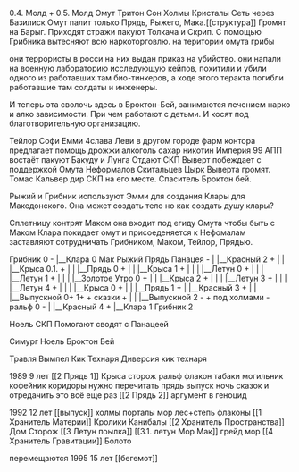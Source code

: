 0.4. Молд +
0.5. Молд Омут Тритон Сон Холмы Кристалы Сеть через Базилиск
Омут палит только Прядь, Рыжего, Мака.[[структура]]
Громят на Барыг. Приходят стражи пакуют Толкача и Скрип.
С помощью Грибника вытесняют всю наркоторговлю. на територии омута грибы

они террористы в росси на них выдан приказ на убийство.
они напали на военную лабораторию исследующую кейпов, похитили и убили одного из работавших там био-тинкеров, а ходе этого теракта погибли работавшие там солдаты и инженеры.

И теперь эта сволочь здесь в Броктон-Бей, занимаются лечением нарко и алко зависимости. При чем работают с детьми. И косят под благотворительную организацию.

Тейлор Софи Емми 4слава Леви в другом городе
фарм контора предлагает помощь дрожжи алкоголь сахар никотин
Империя 99 АПП востаёт пакуют Бакуду и Лунга Отдают СКП
Выверт побеждает с поддержкой Омута Неформалов Скитальцев Цырк
Выверта громят. Томас Кальвер дир СКП на его месте. Спаситель Броктон бей.

Рыжий и Грибник используют Эмми для создания Клары для Македонского.
Она может создать тело но как создать душу клары?



Сплетницу контрят Маком она входит под егиду Омута чтобы быть с Маком
Клара покидает омут и присоеденяется к Нефомалам
заставляют сотрудничать Грибником, Маком, Тейлор, Прядью.

Грибник 0 -
|__Клара 0 Мак Рыжий Прядь Панацея -
|	|__Красный 2 +
|	|	|__Крыса 0.1. +
|	|	|__Прядь 0 +
|	|	|__Крыса 1 +
|	|	|	|__Летун 0 +
|	|	|	|__Летун 1 +
|	|	|		|__Золотое Утро 0 +
|	|	|__Крыса 2 +
|	|	|	|__Летун 3 +
|	|	|	|__Летун 4 +
|	|	|	|__Крыса 0 +
|	|	|__Прядь 1 +
|	|__Красный 3 +
|	|	|__Выпускной 0+ 1+ + сказки +
|	|	|__Выпускной 2 - + под холмами - ральф 0 -
|	|__Красный 4 +
|__Клара 1
Грибник 2

Ноель СКП Помогают сводят с Панацеей

Симург Ноель Броктон Бей

Травля Вымпел
Кик Технаря
Диверсия кик технаря

1989 9 лет
[[2 Прядь 1]] Крыса сторож ральф флакон табаки могильник кофейник коридоры
нужно перечитать прядь выпуск ночь сказок и отредачить это всё еще раз
[[2 Прядь 2]] аргумент в геноцид

1992 12 лет [[выпуск]] холмы порталы мор лес+степь флаконы
[[1 Хранитель Материи]] Кролики Канибалы
[[2 Хранитель Пространства]] Дом Сторож
[[3 Летун поылка]]
[[3.1. летун Мор Мак]] грейд мор
[[4 Хранитель Гравитации]] Болото

перемещаются
1995 15 лет [[бегемот]]